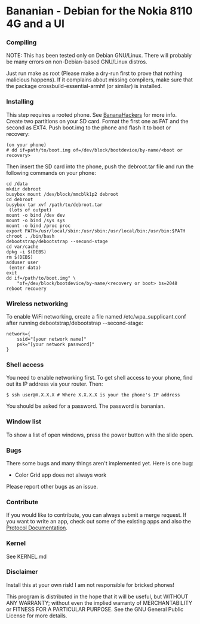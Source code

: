 # Bananian - Debian for the Nokia 8110 4G and a UI
### Compiling
NOTE: This has been tested only on Debian GNU/Linux. There will
probably be many errors on non-Debian-based GNU/Linux distros.

Just run make as root (Please make a dry-run first to prove that nothing
malicious happens). If it complains about missing compilers, make sure that
the package crossbuild-essential-armhf (or similar) is installed.
### Installing
This step requires a rooted phone. See
[BananaHackers](https://sites.google.com/view/bananahackers/root) for more info.
Create two partitions on your SD card. Format the first one as FAT and the
second as EXT4. Push boot.img to the phone and flash it to boot or recovery:

    (on your phone)
    # dd if=path/to/boot.img of=/dev/block/bootdevice/by-name/<boot or recovery>

Then insert the SD card into the phone, push the debroot.tar file and run the
following commands on your phone:

    cd /data
    mkdir debroot
    busybox mount /dev/block/mmcblk1p2 debroot
    cd debroot
    busybox tar xvf /path/to/debroot.tar
     (lots of output)
    mount -o bind /dev dev
    mount -o bind /sys sys
    mount -o bind /proc proc
    export PATH=/usr/local/sbin:/usr/sbin:/usr/local/bin:/usr/bin:$PATH
    chroot . /bin/bash
    debootstrap/debootstrap --second-stage
    cd var/cache
    dpkg -i $(DEBS)
    rm $(DEBS)
    adduser user
     (enter data)
    exit
    dd if=/path/to/boot.img" \
		"of=/dev/block/bootdevice/by-name/<recovery or boot> bs=2048
    reboot recovery

### Wireless networking
To enable WiFi networking, create a file named /etc/wpa\_supplicant.conf
after running debootstrap/debootstrap --second-stage:

    network={
        ssid="[your network name]"
        psk="[your network password]"
    }


### Shell access
You need to enable networking first.
To get shell access to your phone, find out its IP address via your router. Then:

    $ ssh user@X.X.X.X # Where X.X.X.X is your the phone's IP address

You should be asked for a password. The password is bananian.
### Window list
To show a list of open windows, press the power button with the slide open.
### Bugs
There some bugs and many things aren't implemented yet.
Here is one bug:
 - Color Grid app does not always work

Please report other bugs as an issue.
### Contribute
If you would like to contribute, you can always submit a merge request.
If you want to write an app, check out some of the existing apps and also the
[Protocol Documentation](https://affenull2345.gitlab.io/bananian/Bananui-Protocol.html).
### Kernel
See KERNEL.md
### Disclaimer
Install this at your own risk! I am not responsible for bricked phones!

This program is distributed in the hope that it will be useful,
but WITHOUT ANY WARRANTY; without even the implied warranty of
MERCHANTABILITY or FITNESS FOR A PARTICULAR PURPOSE.  See the
GNU General Public License for more details.
